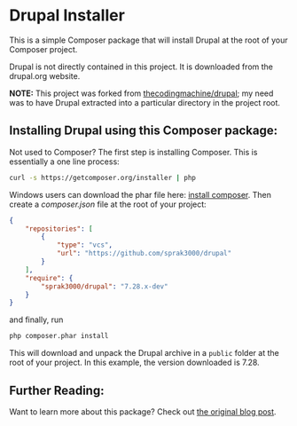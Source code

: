 Drupal Installer
================
This is a simple Composer package that will install Drupal at the root of your Composer project.

Drupal is not directly contained in this project. It is downloaded from the drupal.org website.

**NOTE:** This project was forked from [thecodingmachine/drupal](https://github.com/thecodingmachine/drupal); my need was to have Drupal extracted into a particular directory in the project root.


Installing Drupal using this Composer package:
----------------------------------------------
Not used to Composer? The first step is installing Composer. 
This is essentially a one line process:

```bash
curl -s https://getcomposer.org/installer | php
```

Windows users can download the phar file here: [install composer](http://getcomposer.org/download/).
Then create a *composer.json* file at the root of your project:

```json
{
    "repositories": [
        {
            "type": "vcs",
            "url": "https://github.com/sprak3000/drupal"
        }
    ],
    "require": {
        "sprak3000/drupal": "7.28.x-dev"
    }
}
```

and finally, run

```bash
php composer.phar install
```

This will download and unpack the Drupal archive in a `public` folder at the root of your project. In this example, the version downloaded is 7.28.

Further Reading:
----------------
Want to learn more about this package? Check out [the original blog post](http://blog.thecodingmachine.com/content/installing-drupal-using-composer).
